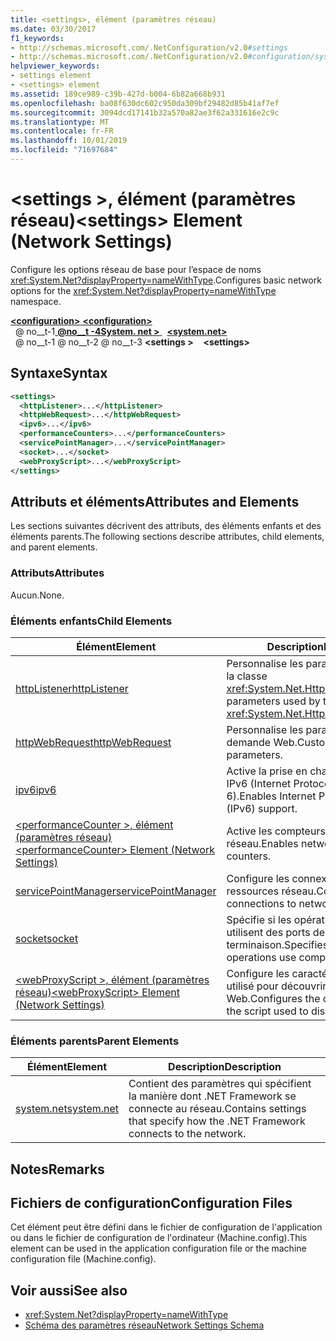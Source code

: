 ```yaml
---
title: <settings>, élément (paramètres réseau)
ms.date: 03/30/2017
f1_keywords:
- http://schemas.microsoft.com/.NetConfiguration/v2.0#settings
- http://schemas.microsoft.com/.NetConfiguration/v2.0#configuration/system.net/settings
helpviewer_keywords:
- settings element
- <settings> element
ms.assetid: 189ce989-c39b-427d-b004-6b82a668b931
ms.openlocfilehash: ba08f630dc602c950da309bf29482d85b41af7ef
ms.sourcegitcommit: 3094dcd17141b32a570a82ae3f62a331616e2c9c
ms.translationtype: MT
ms.contentlocale: fr-FR
ms.lasthandoff: 10/01/2019
ms.locfileid: "71697684"
---
```

# <a name="settings-element-network-settings"></a><span data-ttu-id="7a427-102">\<settings >, élément (paramètres réseau)</span><span class="sxs-lookup"><span data-stu-id="7a427-102">\<settings> Element (Network Settings)</span></span>
<span data-ttu-id="7a427-103">Configure les options réseau de base pour l’espace de noms <xref:System.Net?displayProperty=nameWithType>.</span><span class="sxs-lookup"><span data-stu-id="7a427-103">Configures basic network options for the <xref:System.Net?displayProperty=nameWithType> namespace.</span></span>  
  
[<span data-ttu-id="7a427-104"> **\<configuration>** </span><span class="sxs-lookup"><span data-stu-id="7a427-104">**\<configuration>**</span></span>](../configuration-element.md)  
<span data-ttu-id="7a427-105">&nbsp; @ no__t-1[ **@no__t -4System. net >** ](system-net-element-network-settings.md)</span><span class="sxs-lookup"><span data-stu-id="7a427-105">&nbsp;&nbsp;[**\<system.net>**](system-net-element-network-settings.md)</span></span>  
<span data-ttu-id="7a427-106">&nbsp; @ no__t-1 @ no__t-2 @ no__t-3 **\<settings >**</span><span class="sxs-lookup"><span data-stu-id="7a427-106">&nbsp;&nbsp;&nbsp;&nbsp;**\<settings>**</span></span>  
  
## <a name="syntax"></a><span data-ttu-id="7a427-107">Syntaxe</span><span class="sxs-lookup"><span data-stu-id="7a427-107">Syntax</span></span>  
  
```xml  
<settings>  
  <httpListener>...</httpListener>  
  <httpWebRequest>...</httpWebRequest>  
  <ipv6>...</ipv6>  
  <performanceCounters>...</performanceCounters>  
  <servicePointManager>...</servicePointManager>  
  <socket>...</socket>  
  <webProxyScript>...</webProxyScript>  
</settings>  
```  
  
## <a name="attributes-and-elements"></a><span data-ttu-id="7a427-108">Attributs et éléments</span><span class="sxs-lookup"><span data-stu-id="7a427-108">Attributes and Elements</span></span>  
 <span data-ttu-id="7a427-109">Les sections suivantes décrivent des attributs, des éléments enfants et des éléments parents.</span><span class="sxs-lookup"><span data-stu-id="7a427-109">The following sections describe attributes, child elements, and parent elements.</span></span>  
  
### <a name="attributes"></a><span data-ttu-id="7a427-110">Attributs</span><span class="sxs-lookup"><span data-stu-id="7a427-110">Attributes</span></span>  
 <span data-ttu-id="7a427-111">Aucun.</span><span class="sxs-lookup"><span data-stu-id="7a427-111">None.</span></span>  
  
### <a name="child-elements"></a><span data-ttu-id="7a427-112">Éléments enfants</span><span class="sxs-lookup"><span data-stu-id="7a427-112">Child Elements</span></span>  
  
|<span data-ttu-id="7a427-113">Élément</span><span class="sxs-lookup"><span data-stu-id="7a427-113">Element</span></span>|<span data-ttu-id="7a427-114">Description</span><span class="sxs-lookup"><span data-stu-id="7a427-114">Description</span></span>|  
|-------------|-----------------|  
|[<span data-ttu-id="7a427-115">httpListener</span><span class="sxs-lookup"><span data-stu-id="7a427-115">httpListener</span></span>](httplistener-element-network-settings.md)|<span data-ttu-id="7a427-116">Personnalise les paramètres utilisés par la classe <xref:System.Net.HttpListener>.</span><span class="sxs-lookup"><span data-stu-id="7a427-116">Customizes parameters used by the <xref:System.Net.HttpListener> class.</span></span>|  
|[<span data-ttu-id="7a427-117">httpWebRequest</span><span class="sxs-lookup"><span data-stu-id="7a427-117">httpWebRequest</span></span>](httpwebrequest-element-network-settings.md)|<span data-ttu-id="7a427-118">Personnalise les paramètres de la demande Web.</span><span class="sxs-lookup"><span data-stu-id="7a427-118">Customizes Web request parameters.</span></span>|  
|[<span data-ttu-id="7a427-119">ipv6</span><span class="sxs-lookup"><span data-stu-id="7a427-119">ipv6</span></span>](ipv6-element-network-settings.md)|<span data-ttu-id="7a427-120">Active la prise en charge du protocole IPv6 (Internet Protocol version 6).</span><span class="sxs-lookup"><span data-stu-id="7a427-120">Enables Internet Protocol version 6 (IPv6) support.</span></span>|  
|[<span data-ttu-id="7a427-121">\<performanceCounter >, élément (paramètres réseau)</span><span class="sxs-lookup"><span data-stu-id="7a427-121">\<performanceCounter> Element (Network Settings)</span></span>](performancecounter-element-network-settings.md)|<span data-ttu-id="7a427-122">Active les compteurs de performances réseau.</span><span class="sxs-lookup"><span data-stu-id="7a427-122">Enables network performance counters.</span></span>|  
|[<span data-ttu-id="7a427-123">servicePointManager</span><span class="sxs-lookup"><span data-stu-id="7a427-123">servicePointManager</span></span>](servicepointmanager-element-network-settings.md)|<span data-ttu-id="7a427-124">Configure les connexions aux ressources réseau.</span><span class="sxs-lookup"><span data-stu-id="7a427-124">Configures connections to network resources.</span></span>|  
|[<span data-ttu-id="7a427-125">socket</span><span class="sxs-lookup"><span data-stu-id="7a427-125">socket</span></span>](socket-element-network-settings.md)|<span data-ttu-id="7a427-126">Spécifie si les opérations de socket utilisent des ports de terminaison.</span><span class="sxs-lookup"><span data-stu-id="7a427-126">Specifies whether socket operations use completion ports.</span></span>|  
|[<span data-ttu-id="7a427-127">\<webProxyScript >, élément (paramètres réseau)</span><span class="sxs-lookup"><span data-stu-id="7a427-127">\<webProxyScript> Element (Network Settings)</span></span>](webproxyscript-element-network-settings.md)|<span data-ttu-id="7a427-128">Configure les caractéristiques du script utilisé pour découvrir les proxys Web.</span><span class="sxs-lookup"><span data-stu-id="7a427-128">Configures the characteristics of the script used to discover Web proxies.</span></span>|  
  
### <a name="parent-elements"></a><span data-ttu-id="7a427-129">Éléments parents</span><span class="sxs-lookup"><span data-stu-id="7a427-129">Parent Elements</span></span>  
  
|<span data-ttu-id="7a427-130">Élément</span><span class="sxs-lookup"><span data-stu-id="7a427-130">Element</span></span>|<span data-ttu-id="7a427-131">Description</span><span class="sxs-lookup"><span data-stu-id="7a427-131">Description</span></span>|  
|-------------|-----------------|  
|[<span data-ttu-id="7a427-132">system.net</span><span class="sxs-lookup"><span data-stu-id="7a427-132">system.net</span></span>](system-net-element-network-settings.md)|<span data-ttu-id="7a427-133">Contient des paramètres qui spécifient la manière dont .NET Framework se connecte au réseau.</span><span class="sxs-lookup"><span data-stu-id="7a427-133">Contains settings that specify how the .NET Framework connects to the network.</span></span>|  
  
## <a name="remarks"></a><span data-ttu-id="7a427-134">Notes</span><span class="sxs-lookup"><span data-stu-id="7a427-134">Remarks</span></span>  
  
## <a name="configuration-files"></a><span data-ttu-id="7a427-135">Fichiers de configuration</span><span class="sxs-lookup"><span data-stu-id="7a427-135">Configuration Files</span></span>  
 <span data-ttu-id="7a427-136">Cet élément peut être défini dans le fichier de configuration de l'application ou dans le fichier de configuration de l'ordinateur (Machine.config).</span><span class="sxs-lookup"><span data-stu-id="7a427-136">This element can be used in the application configuration file or the machine configuration file (Machine.config).</span></span>  
  
## <a name="see-also"></a><span data-ttu-id="7a427-137">Voir aussi</span><span class="sxs-lookup"><span data-stu-id="7a427-137">See also</span></span>

- <xref:System.Net?displayProperty=nameWithType>
- [<span data-ttu-id="7a427-138">Schéma des paramètres réseau</span><span class="sxs-lookup"><span data-stu-id="7a427-138">Network Settings Schema</span></span>](index.md)

